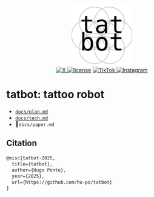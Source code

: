 <div align="center">
  <a href="https://tatbot.ai/">
    <picture>
      <source media="(prefers-color-scheme: dark)" srcset="assets/logos/dark.svg">
      <img src="assets/logos/light.svg" alt="tatbot">
    </picture>
  </a>
</div>
<div align="center">
  <a href="https://x.com/tatbots">
    <img src="https://img.shields.io/badge/X-%40tatbot-000000.svg?logo=x&logoColor=white&style=flat" alt="X">
  </a>
  <a href="https://github.com/hu-po/tatbot/blob/main/LICENSE"><img src="https://img.shields.io/github/license/hu-po/tatbot.svg?v" alt="license"></a>
  <a href="https://www.tiktok.com/@tatbottok">
    <img src="https://img.shields.io/badge/TikTok-%40tatbot-000000.svg?logo=tiktok&logoColor=white&style=flat" alt="TikTok">
  </a>
  <a href="https://www.instagram.com/tatbots/">
    <img src="https://img.shields.io/badge/Instagram-%40tatbot-E4405F.svg?logo=instagram&logoColor=white&style=flat" alt="Instagram">
  </a>
</div>

# **tatbot**: tattoo robot

- [`docs/plan.md`](docs/plan.md)
- [`docs/tech.md`](docs/tech.md)
- 🚧`docs/paper.md`

## Citation

```
@misc{tatbot-2025,
  title={tatbot},
  author={Hugo Ponte},
  year={2025},
  url={https://github.com/hu-po/tatbot}
}
```